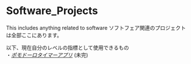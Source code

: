 # Software_Projects
This includes anything related to software
ソフトフェア関連のプロジェクトは全部ここにあります。


以下、現在自分のレベルの指標として使用できるもの  
  ・[_ポモドーロタイマーアプリ_](Pmdr%20App)    (未完)
  
  
